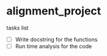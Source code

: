 # alignment_project
tasks list
- [ ] Write docstring for the functions
- [ ] Run time analysis for the code
